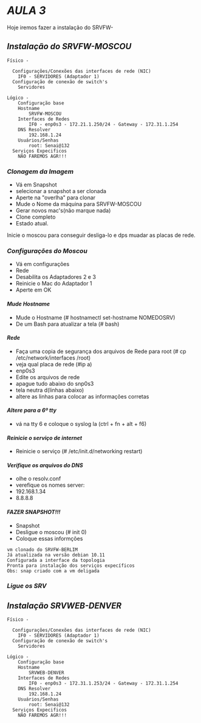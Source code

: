 # *AULA 3*
Hoje iremos fazer a instalação do SRVFW-
## *Instalação do SRVFW-MOSCOU*
~~~
Físico - 

  Configurações/Conexões das interfaces de rede (NIC)
    IF0 - SERVIDORES (Adaptador 1)
  Configuração de conexão de switch's
    Servidores
  
Lógico - 
	Configuração base
    Hostname
    	SRVFW-MOSCOU
    Interfaces de Redes
    	IF0 - enp0s3 - 172.21.1.250/24 - Gateway - 172.31.1.254
    DNS Resolver
    	192.168.1.24
    Usuários/Senhas
    	root: Senai@132
  Serviços Expecificos
  	NÃO FAREMOS AGR!!!

~~~

### *Clonagem da Imagem*
* Vá em Snapshot
* selecionar a snapshot a ser clonada
* Aperte na "overlha" para clonar
* Mude o Nome da máquina para SRVFW-MOSCOU
* Gerar novos mac's(não marque nada)
* Clone completo
* Estado atual.

Inicie o moscou para conseguir desliga-lo e dps muadar as placas de rede. 

### *Configurações do Moscou*
* Vá em configurações
* Rede
* Desabilita os Adaptadores 2 e 3
* Reinicie o Mac do Adaptador 1
* Aperte em OK
#### *Mude Hostname*
* Mude o Hostname (# hostnamectl set-hostname NOMEDOSRV)
* De um Bash para atualizar a tela (# bash)

#### *Rede*
* Faça uma copia de segurança dos arquivos de Rede para root (# cp /etc/network/interfaces /root)
* veja qual placa de rede (#ip a)
* enp0s3
* Edite os arquivos de rede
* apague tudo abaixo do snp0s3
* tela neutra d(linhas abaixo)
* altere as linhas para colocar as informações corretas

#### *Altere para a 6º tty*
* vá na tty 6 e coloque o syslog la (ctrl + fn + alt + f6)

#### *Reinicie o serviço de internet*
* Reinicie o serviço (# /etc/init.d/networking restart)

#### *Verifique os arquivos do DNS*
* olhe o resolv.conf
* verefique os nomes server:
* 192.168.1.34
* 8.8.8.8

#### *FAZER SNAPSHOT!!!*
* Snapshot
* Desligue o moscou (# init 0)
* Coloque essas informções 
~~~
vm clonado do SRVFW-BERLIM 
Já atualizada na versão debian 10.11 
Configurada a interface da topologia 
Pronta para instalação dos serviços expecíficos 
Obs: snap criado com a vm deligada
~~~

### *Ligue os SRV*

## *Instalação SRVWEB-DENVER*
~~~
Físico - 

  Configurações/Conexões das interfaces de rede (NIC)
    IF0 - SERVIDORES (Adaptador 1)
  Configuração de conexão de switch's
    Servidores
  
Lógico - 
	Configuração base
    Hostname
    	SRVWEB-DENVER
    Interfaces de Redes
    	IF0 - enp0s3 - 172.31.1.253/24 - Gateway - 172.31.1.254
    DNS Resolver
    	192.168.1.24
    Usuários/Senhas
    	root: Senai@132
  Serviços Expecificos
  	NÃO FAREMOS AGR!!!

~~~
